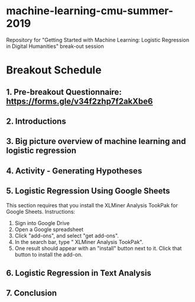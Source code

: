 # machine-learning-cmu-summer-2019

Repository for "Getting Started with Machine Learning: Logistic Regression in Digital Humanities" break-out session


# Breakout Schedule 

## 1. Pre-breakout Questionnaire: https://forms.gle/v34f2zhp7f2akXbe6

## 2. Introductions 

## 3. Big picture overview of machine learning and logistic regression

## 4. Activity - Generating Hypotheses

## 5. Logistic Regression Using Google Sheets

This section requires that you install the XLMiner Analysis TookPak for Google Sheets. Instructions:
 
1. Sign into Google Drive
2. Open a Google spreadsheet
3. Click "add-ons", and select "get add-ons".
4. In the search bar, type " XLMiner Analysis TookPak".
5. One result should appear with an "install" button next to it. Click that button to install the add-on.

## 6. Logistic Regression in Text Analysis

## 7. Conclusion



